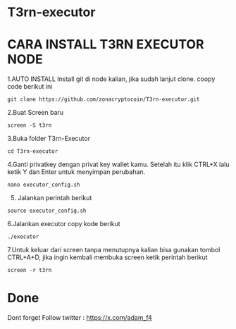 # T3rn-executor

# CARA INSTALL T3RN EXECUTOR NODE
 1.AUTO INSTALL
Install git di node kalian, jika sudah lanjut clone. coopy code berikut ini
```
git clone https://github.com/zonacryptocoin/T3rn-executor.git
```
2.Buat Screen baru
```
screen -S t3rn
```
3.Buka folder T3rn-Executor
```
cd T3rn-executor
```
4.Ganti privatkey dengan privat key wallet kamu. Setelah itu klik CTRL+X lalu ketik Y dan Enter untuk menyimpan perubahan.

```
nano executor_config.sh
```
5. Jalankan perintah berikut
```
source executor_config.sh
```
6.Jalankan executor copy kode berikut
```
./executor
```
7.Untuk keluar dari screen tanpa menutupnya kalian bisa gunakan tombol CTRL+A+D, jika ingin kembali membuka screen ketik perintah berikut
```
screen -r t3rn
```

# Done

Dont forget Follow twitter : https://x.com/adam_f4
